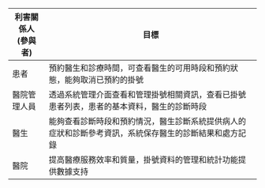 |利害關係人<br >(參與者)|目標|
| ---- |---- |
|患者|預約醫生和診療時間，可查看醫生的可用時段和預約狀態，能夠取消已預約的掛號|
|醫院管理人員|透過系統管理介面查看和管理掛號相關資訊，查看已掛號患者列表，患者的基本資料，醫生的診斷時段|
|醫生|能夠查看診斷時段和預約情況，醫生診斷系統提供病人的症狀和診斷參考資訊，系統保存醫生的診斷結果和處方記錄|
|醫院|提高醫療服務效率和質量，掛號資料的管理和統計功能提供數據支持|